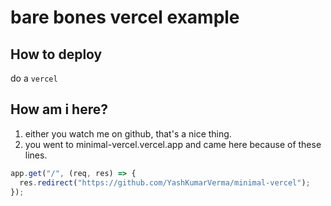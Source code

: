 # bare bones vercel example


## How to deploy
do a `vercel`

## How am i here?
1. either you watch me on github, that's a nice thing.
2. you went to minimal-vercel.vercel.app and came here because of these lines.

```js
app.get("/", (req, res) => {
  res.redirect("https://github.com/YashKumarVerma/minimal-vercel");
});

```